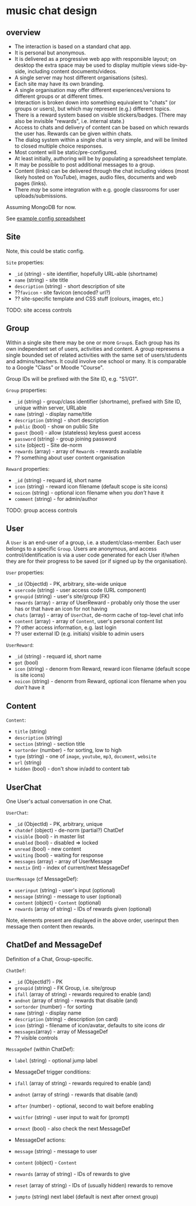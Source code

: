 # music chat design

## overview

- The interaction is based on a standard chat app.
- It is personal but anonymous.
- It is delivered as a progressive web app with responsible layout;
  on desktop the extra space may be used to display multiple views
  side-by-side, including content documents/videos.
- A single server may host different organisations (sites).
- Each site may have its own branding.
- A single organisation may offer different experiences/versions 
  to different groups or at different times.
- Interaction is broken down into something equivalent to "chats"
  (or groups or users), but which may represent (e.g.) different topics.
- There is a reward system based on visible stickers/badges.
  (There may also be invisible "rewards", i.e. internal state.)
- Access to chats and delivery of content can be based on which rewards
  the user has. Rewards can be given within chats.
- The dialog system within a single chat is very simple, and will be
  limited to closed multiple choice responses.
- Most content will be static/pre-configured.
- At least initially, authoring will be by populating a spreadsheet template.
- It may be possible to post additional messages to a group.
- Content (links) can be delivered through the chat including videos
  (most likely hosted on YouTube), images, audio files, documents and
  web pages (links).
- There *may* be some integration with e.g. google classrooms for user
  uploads/submissions.

Assuming MongoDB for now.

See [example config spreadsheet](../data/example-config.xlsx)

## Site

Note, this could be static config.

`Site` properties:
- `_id` (string) - site identifier, hopefully URL-able (shortname)
- `name` (string) - site title
- `description` (string) - short description of site
- ??`favicon` - site favicon (encoded? url?)
- ?? site-specific template and CSS stuff (colours, images, etc.)

TODO: site access controls

## Group

Within a single site there may be one or more `Group`s.
Each group has its own independent set of users, activities and content.
A group represens a single bounded set of related activities with the 
same set of users/students and admins/teachers. It could involve one 
school or many.
It is comparable to a Google "Class" or Moodle "Course".

Group IDs will be prefixed with the Site ID, e.g. "S1/G1".

`Group` properties:
- `_id` (string) - group/class identifier (shortname), prefixed with Site ID,
  unique within server, URLable
- `name` (string) - display name/title
- `description` (string) - short description
- `public` (bool) - show on public Site
- `guest` (bool) - allow (stateless) keyless guest access
- `password` (string) - group joining password
- `site` (object) - Site de-norm
- `rewards` (array) - array of `Reward`s - rewards available
- ?? something about user content organisation

`Reward` properties:
- `_id` (string) - requard id, short name
- `icon` (string) - reward icon filename (default scope is site icons)
- `noicon` (string) - optional icon filename when you *don't* have it
- `comment` (string) - for admin/author

TODO: group access controls

## User

A `User` is an end-user of a group, i.e. a student/class-member. 
Each user belongs to a specific `Group`.
Users are anonymous, and access control/identification is via a
user code generated for each User if/when they are for their progress
to be saved (or if signed up by the organisation).

`User` properties:
- `_id` (ObjectId) - PK, arbitrary, site-wide unique
- `usercode` (string) - user access code (URL component)
- `groupid` (string) - user's site/group (FK)
- `rewards` (array) - array of UserReward - probably only those the user has
  or that have an icon for not having
- `chats` (array) - array of `UserChat`, de-norm cache of top-level chat info
- `content` (array) - array of `Content`, user's personal content list
- ?? other access information, e.g. last login
- ?? user external ID (e.g. initials) visible to admin users

`UserReward`:
- `_id` (string) - requard id, short name
- `got` (bool)
- `icon` (string) - denorm from Reward, reward icon filename
  (default scope is site icons)
- `noicon` (string) - denorm from Reward, optional icon filename 
  when you *don't* have it

## Content

`Content`:
- `title` (string)
- `description` (string)
- `section` (string) - section title
- `sortorder` (number) - for sorting, low to high
- `type` (string) - one of `image`, `youtube`, `mp3`, `document`, `website`
- `url` (string)
- `hidden` (bool) - don't show in/add to content tab

## UserChat

One User's actual conversation in one Chat.

`UserChat`:
- `_id` (ObjectId) - PK, arbitrary, unique
- `chatdef` (object) - de-norm (partial?) ChatDef
- `visible` (bool) - in master list
- `enabled` (bool) - disabled => locked
- `unread` (bool) - new content
- `waiting` (bool) - waiting for response
- `messages` (array) - array of UserMessage
- `nextix` (int) - index of current/next MessageDef

`UserMessage` (cf MessageDef):
- `userinput` (string) - user's input (optional)
- `message` (string) - message to user (optional)
- `content` (object) - `Content` (optional)
- `rewards` (array of string) - IDs of rewards given (optional)

Note, elements present are displayed in the above order,
userinput then message then content then rewards.

## ChatDef and MessageDef

Definition of a Chat, Group-specific.

`ChatDef`:
- `_id` (ObjectId?) - PK
- `groupid` (string) - FK Group, i.e. site/group
- `ifall` (array of string) - rewards required to enable (and)
- `andnot` (array of string) - rewards that disable (and)
- `sortorder` (number) - for sorting
- `name` (string) - display name
- `description` (string) - description (on card)
- `icon` (string) - filename of icon/avatar, defaults to site icons dir
- `messages`(array) - array of MessageDef
- ?? visible controls

`MessageDef` (within ChatDef):
- `label` (string) - optional jump label

- MessageDef trigger conditions:
- `ifall` (array of string) - rewards required to enable (and)
- `andnot` (array of string) - rewards that disable (and)
- `after` (number) - optional, second to wait before enabling
- `waitfor` (string) - user input to wait for (prompt)
- `ornext` (bool) - also check the next MessageDef

- MessageDef actions:
- `message` (string) - message to user
- `content` (object) - `Content`
- `rewards` (array of string) - IDs of rewards to give
- `reset` (array of string) - IDs of (usually hidden) rewards to remove
- `jumpto` (string) next label (default is next after ornext group)


